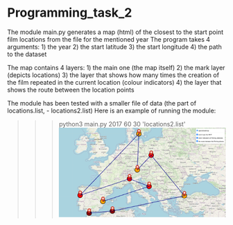 # Programming_task_2

The module main.py generates a map (html) of the closest to the start point film locations from the file for the mentioned year
The program takes 4 arguments: 
        1) the year
        2) the start latitude
        3) the start longitude
        4) the path to the dataset

The map contains 4 layers:
        1) the main one (the map itself)
        2) the mark layer (depicts locations)
        3) the layer that shows how many times the creation of the film
            repeated in the current location (colour indicators)
        4) the layer that shows the route between the location points

The module has been tested with a smaller file of data (the part of locations.list, - locations2.list)
Here is an example of running the module:
>>> python3 main.py 2017 60 30 'locations2.list'
![Alt text](/map_screen.png?raw=true "Optional Title")
